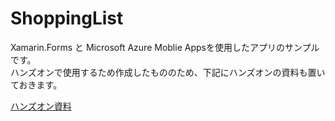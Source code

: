 # ShoppingList
Xamarin.Forms と Microsoft Azure Moblie Appsを使用したアプリのサンプルです。  
ハンズオンで使用するため作成したもののため、下記にハンズオンの資料も置いておきます。

[ハンズオン資料](https://github.com/t-miyake/XamarinForms/blob/master/ShoppingList/Hands-on.pdf)
